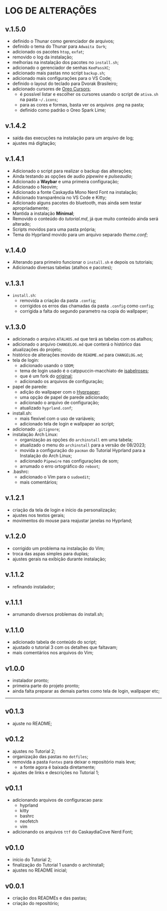 # LOG DE ALTERAÇÕES #

## v.1.5.0 ##
* definido o Thunar como gerenciador de arquivos;
* definido o tema do Thunar para `Adwaita Dark`;
* adicionado os pacotes `htop`, `exfat`;
* removido o log da instalação;
* melhorias na instalação dos pacotes no `install.sh`;
* adicionado o gerenciador de senhas `KeePassXC`;
* adicionado mais pastas nno script `backup.sh`;
* adicionado mais configurações para o VS Code;
* definido o layout do teclado para Dvorak Brasileiro;
* adicionado cursores de [Oreo Cursors](https://github.com/varlesh/oreo-cursors);
    * é possível listar e escolher os cursores usando o script de `ativa.sh` na pasta `~/.icons`;
    * para as cores e formas, basta ver os arquivos .png na pasta;
    * definido como padrão o Oreo Spark Lime;

## v.1.4.2 ##
* saída das execuções na instalação para um arquivo de log;
* ajustes má digitação;

## v.1.4.1 ##
* Adicionado o script para realizar o backup das alterações;
* Ainda testando as opções de audio *pipewire* e *pulseaudio*;
* Adicionado a **Waybar** e uma primeira configuração;
* Adicionado o Neovim;
* Adicionado a fonte Caskaydia Mono Nerd Font na instalação;
* Adicionado transparência no VS Code e Kitty;
* Adicionado alguns pacotes do bluetooth, mas ainda sem testar apropriadamente;
* Mantida a instalação **Mínimal**;
* Removido o conteúdo do *tutorial.md*, já que muito conteúdo ainda será alterado;
* Scripts movidos para uma pasta própria;
* Tema do Hyprland movido para um arquivo separado *theme.conf*;

## v.1.4.0 ##
* Alterando para primeiro funcionar o `install.sh` e depois os tutoriais;
* Adicionado diversas tabelas (atalhos e pacotes);

## v.1.3.1 ##
* `install.sh`:
    * removida a criação da pasta `.config`;
    * corrigidos os erros das chamadas da pasta `.config` como `config`;
    * corrigida a falta do segundo parametro na copia do wallpaper;

## v.1.3.0 ##
* adicionado o arquivo `ATALHOS.md` que terá as tabelas com os atalhos;
* adicionado o arquivo `CHANGELOG.md` que conterá o histórico das atualizações do projeto;
* histórico de alterações movido de `README.md` para `CHANGELOG.md`;
* tela de login:
    * adicionado usando o `SDDM`;
    * tema de login usado é o catppuccin-macchiato de [isabelroses](https://github.com/isabelroses/sddm);
    * que é um fork do [original](https://github.com/catppuccin/sddm);
    * adicionado os arquivos de configuração;
* papel de parede:
    * adição do wallpaper com o [Hyprpaper](https://github.com/hyprwm/hyprpaper);
    * uma opção de papel de parede adicionado;
    * adicionado o arquivo de configuração;
    * atualizado `hyprland.conf`;
* install.sh:
    * mais flexível com o uso de variáveis;
    * adicionado tela de login e wallpaper ao script;
* adicionado `.gitignore`;
* instalação Arch Linux:
    * organização as opções do `archinstall` em uma tabela;
    * atualizado o menu do `archinstall` para a versão de 08/2023;
    * movida a configuração do `pacman` do Tutorial Hyprland para a Instalação do Arch Linux;
    * adicionado `Pipewire` nas configurações de som;
    * arrumado o erro ortográfico do `reboot`;
* .bashrc:
    * adicionado o Vim para o `sudoedit`;
    * mais comentários;

## v.1.2.1 ##
* criação da tela de login e início da personalização;
* ajustes nos textos gerais;
* movimentos do mouse para reajustar janelas no Hyprland;

## v.1.2.0 ##
* corrigido um problema na instalação do Vim;
* troca das aspas simples para duplas;
* ajustes gerais na exibição durante instalação;

## v.1.1.2 ##
* refinando instalador;

## v.1.1.1 ##
* arrumando diversos problemas do install.sh;

## v.1.1.0 ##
* adicionado tabela de conteúdo do script;
* ajustado o tutorial 3 com os detalhes que faltavam;
* mais comentários nos arquivos do Vim;

## v1.0.0 ##
* instalador pronto;
* primeira parte do projeto pronto;
* ainda falta preparar as demais partes como tela de login, wallpaper etc;

- - - -
## v0.1.3 ##
* ajuste no README;

## v0.1.2 ##
* ajustes no Tutorial 2;
* organização das pastas no `dotfiles`;
* removida a pasta `Fontes` para deixar o repositório mais leve;
    * a fonte agora é baixada diretamente;
* ajustes de links e descrições no Tutorial 1;

## v0.1.1 ##
* adicionando arquivos de configuracao para:
    * hyprland
    * kitty
    * bashrc
    * neofetch
    * vim
* adicionando os arquivos `ttf` do CaskaydiaCove Nerd Font;

## v0.1.0 ##
* início do Tutorial 2;
* finalização do Tutorial 1 usando o archinstall;
* ajustes no README inicial;

## v0.0.1 ##
* criação dos READMEs e das pastas;
* criação do repositório;
